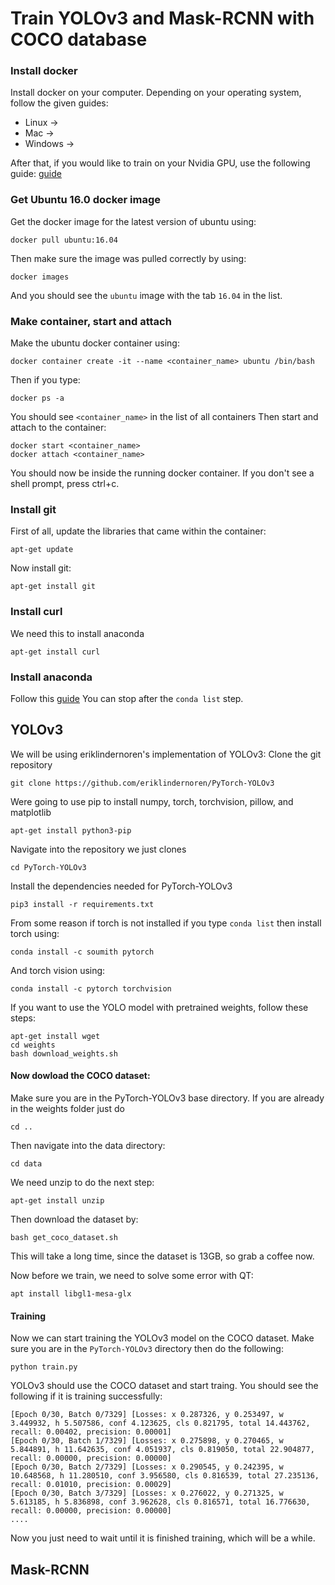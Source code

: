 # Train YOLOv3 and Mask-RCNN with COCO database

### Install docker
Install docker on your computer. Depending on your operating system, follow the given guides:
* Linux ->
* Mac ->
* Windows ->

After that, if you would like to train on your Nvidia GPU, use the following guide:
[guide](https://github.com/NVIDIA/nvidia-docker#quick-start)

### Get Ubuntu 16.0 docker image
Get the docker image for the latest version of ubuntu using:

`docker pull ubuntu:16.04`

Then make sure the image was pulled correctly by using:

`docker images`

And you should see the `ubuntu` image with the tab `16.04` in the list.


### Make container, start and attach
Make the ubuntu docker container using:

`docker container create -it --name <container_name> ubuntu /bin/bash`

Then if you type:

`docker ps -a`

You should see `<container_name>` in the list of all containers
Then start and attach to the container:
```
docker start <container_name>
docker attach <container_name>
```
You should now be inside the running docker container.
If you don't see a shell prompt, press ctrl+c.

### Install git
First of all, update the libraries that came within the container:

`apt-get update`

Now install git:

`apt-get install git`

### Install curl
We need this to install anaconda

`apt-get install curl`

### Install anaconda
Follow this [guide](https://www.digitalocean.com/community/tutorials/how-to-install-the-anaconda-python-distribution-on-ubuntu-16-04)
You can stop after the `conda list` step.


## YOLOv3
We will be using eriklindernoren's implementation of YOLOv3:
Clone the git repository

`git clone https://github.com/eriklindernoren/PyTorch-YOLOv3`

Were going to use pip to install numpy, torch, torchvision, pillow, and matplotlib

`apt-get install python3-pip`

Navigate into the repository we just clones

`cd PyTorch-YOLOv3`

Install the dependencies needed for PyTorch-YOLOv3

`pip3 install -r requirements.txt`

From some reason if torch is not installed if you type `conda list` then install torch using:

`conda install -c soumith pytorch`

And torch vision using:

`conda install -c pytorch torchvision`

If you want to use the YOLO model with pretrained weights, follow these steps:
```
apt-get install wget
cd weights
bash download_weights.sh
```

#### Now dowload the COCO dataset:
Make sure you are in the PyTorch-YOLOv3 base directory. If you are already in the weights folder just do

`cd ..`

Then navigate into the data directory:

`cd data`

We need unzip to do the next step:

`apt-get install unzip`

Then download the dataset by:

`bash get_coco_dataset.sh`

This will take a long time, since the dataset is 13GB, so grab a coffee now.

Now before we train, we need to solve some error with QT:

`apt install libgl1-mesa-glx`


#### Training
Now we can start training the YOLOv3 model on the COCO dataset.
Make sure you are in the `PyTorch-YOLOv3` directory then do the following:

`python train.py`

YOLOv3 should use the COCO dataset and start traing. You should see the following if it is training successfully:

```
[Epoch 0/30, Batch 0/7329] [Losses: x 0.287326, y 0.253497, w 3.449932, h 5.507586, conf 4.123625, cls 0.821795, total 14.443762, recall: 0.00402, precision: 0.00001]
[Epoch 0/30, Batch 1/7329] [Losses: x 0.275898, y 0.270465, w 5.844891, h 11.642635, conf 4.051937, cls 0.819050, total 22.904877, recall: 0.00000, precision: 0.00000]
[Epoch 0/30, Batch 2/7329] [Losses: x 0.290545, y 0.242395, w 10.648568, h 11.280510, conf 3.956580, cls 0.816539, total 27.235136, recall: 0.01010, precision: 0.00029]
[Epoch 0/30, Batch 3/7329] [Losses: x 0.276022, y 0.271325, w 5.613185, h 5.836898, conf 3.962628, cls 0.816571, total 16.776630, recall: 0.00000, precision: 0.00000]
....
```

Now you just need to wait until it is finished training, which will be a while.



## Mask-RCNN
